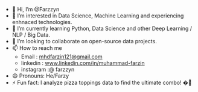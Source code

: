 - 👋 Hi, I’m @Farzzyn
- 👀 I’m interested in Data Science, Machine Learning and experiencing enhnaced technologies.
- 🌱 I’m currently learning  Python, Data Science and other Deep Learning / NLP / Big Data.
- 💞️ I’m looking to collaborate on open-source data projects.
- 📫 How to reach me
    * Email : mhdfarzin121@gmail.com
    * linkedin : www.linkedin.com/in/muhammad-farzin
    * instagram :@ farzzyn
- 😄 Pronouns: He/Farzy
- ⚡ Fun fact: I analyze pizza toppings data to find the ultimate combo! �🍕

<!---
Farzzyn/Farzzyn is a ✨ special ✨ repository because its `README.md` (this file) appears on your GitHub profile.
You can click the Preview link to take a look at your changes.
--->
